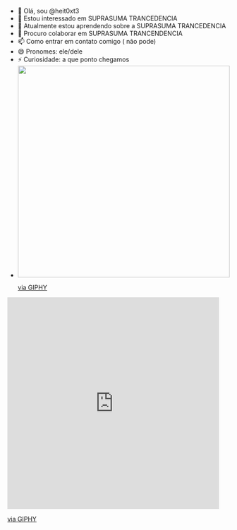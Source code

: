 - 👋 Olá, sou @heit0xt3
- 👀 Estou interessado em SUPRASUMA TRANCEDENCIA
- 🌱 Atualmente estou aprendendo sobre a SUPRASUMA TRANCEDENCIA
- 💞️ Procuro colaborar em SUPRASUMA TRANCENDENCIA
- 📫 Como entrar em contato comigo ( não pode)
- 😄 Pronomes: ele/dele
- ⚡ Curiosidade: a que ponto chegamos
- <img src="https://giphy.com/embed/5Ijmu7ccsOxZL6H77c" width="480" height="480" style="" frameBorder="0" class="giphy-embed" allowFullScreen></iframe><p><a href="https://giphy.com/gifs/sad-sunny-omori-5Ijmu7ccsOxZL6H77c">via GIPHY</a></p>

<iframe src="https://giphy.com/embed/5Ijmu7ccsOxZL6H77c" width="480" height="480" style="" frameBorder="0" class="giphy-embed" allowFullScreen></iframe><p><a href="https://giphy.com/gifs/sad-sunny-omori-5Ijmu7ccsOxZL6H77c">via GIPHY</a></p>




<!---
heit0xt3/heit0xt3 is a ✨ special ✨ repository because its `README.md` (this file) appears on your GitHub profile.
You can click the Preview link to take a look at your changes.
--->
